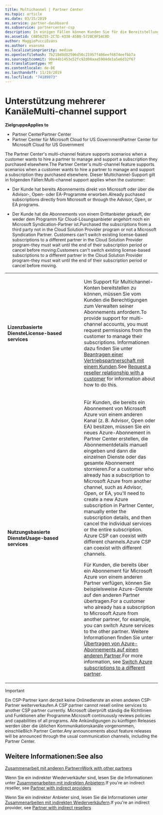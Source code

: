```yaml
---
title: Multichannel | Partner Center
ms.topic: article
ms.date: 03/15/2019
ms.service: partner-dashboard
ms.subservice: partnercenter-csp
description: In einigen Fällen können Kunden Sie für die Bereitstellung und den Support eines Abonnements beauftragen, das sie an anderer Stelle erworben haben.
ms.assetid: C8B58255-2C7D-4338-A5B0-572BC0F54C0D
author: MaggiePucciEvans
ms.author: evansma
ms.localizationpriority: medium
ms.openlocfilehash: 7b218d8d82506d50c21957f406eef6874eefbb7a
ms.sourcegitcommit: 90e44b1453e52fc92d08aaa5904de1a5e6d32f67
ms.translationtype: MT
ms.contentlocale: de-DE
ms.lasthandoff: 11/19/2019
ms.locfileid: "74189073"
---
```

# <a name="multi-channel-support"></a><span data-ttu-id="aed14-103">Unterstützung mehrerer Kanäle</span><span class="sxs-lookup"><span data-stu-id="aed14-103">Multi-channel support</span></span>

<span data-ttu-id="aed14-104">**Zielgruppe**</span><span class="sxs-lookup"><span data-stu-id="aed14-104">**Applies to**</span></span>

-  <span data-ttu-id="aed14-105">Partner Center</span><span class="sxs-lookup"><span data-stu-id="aed14-105">Partner Center</span></span>
-  <span data-ttu-id="aed14-106">Partner Center für Microsoft Cloud for US Government</span><span class="sxs-lookup"><span data-stu-id="aed14-106">Partner Center for Microsoft Cloud for US Government</span></span>


<span data-ttu-id="aed14-107">The Partner Center's multi-channel feature supports scenarios when a customer wants to hire a partner to manage and support a subscription they purchased elsewhere.</span><span class="sxs-lookup"><span data-stu-id="aed14-107">The Partner Center's multi-channel feature supports scenarios when a customer wants to hire a partner to manage and support a subscription they purchased elsewhere.</span></span> <span data-ttu-id="aed14-108">Dieser Multichannel-Support gilt in folgenden Fällen:</span><span class="sxs-lookup"><span data-stu-id="aed14-108">Multi-channel support applies when the customer:</span></span>

-   <span data-ttu-id="aed14-109">Der Kunde hat bereits Abonnements direkt von Microsoft oder über die Advisor-, Open- oder EA-Programme erworben.</span><span class="sxs-lookup"><span data-stu-id="aed14-109">Already puchased subscriptions directly from Microsoft or through the Advisor, Open, or EA programs.</span></span>

-   <span data-ttu-id="aed14-110">Der Kunde hat die Abonnements von einem Drittanbieter gekauft, der weder dem Programm für Cloud-Lösungsanbieter angehört noch ein Microsoft Syndication-Partner ist.</span><span class="sxs-lookup"><span data-stu-id="aed14-110">Purchased the subscriptions from a third party not in the Cloud Solution Provider program or not a Microsoft Syndication Partner.</span></span> <span data-ttu-id="aed14-111">Customers can't switch existing license-based subscriptions to a different partner in the Cloud Solution Provider program-they must wait until the end of their subscription period or cancel before moving.</span><span class="sxs-lookup"><span data-stu-id="aed14-111">Customers can't switch existing license-based subscriptions to a different partner in the Cloud Solution Provider program-they must wait until the end of their subscription period or cancel before moving.</span></span>


<table>
<colgroup>
<col width="50%" />
<col width="50%" />
</colgroup>
<tbody>
<tr class="odd">
<td><p><span data-ttu-id="aed14-112"><strong>Lizenzbasierte Dienste</strong></span><span class="sxs-lookup"><span data-stu-id="aed14-112"><strong>License-based services</strong></span></span></p></td>
<td><p><span data-ttu-id="aed14-113">Um Support für Multichannel-Konten bereitstellen zu können, müssen Sie vom Kunden die Berechtigungen zum Verwalten seiner Abonnements anfordern.</span><span class="sxs-lookup"><span data-stu-id="aed14-113">To provide support for multi-channel accounts, you must request permissions from the customer to manage their subscriptions.</span></span> <span data-ttu-id="aed14-114">Informationen dazu finden Sie unter <a href="request-a-relationship-with-a-customer.md" data-raw-source="[Request a reseller relationship with a customer](request-a-relationship-with-a-customer.md)">Beantragen einer Vertriebspartnerschaft mit einem Kunden</a>.</span><span class="sxs-lookup"><span data-stu-id="aed14-114">See <a href="request-a-relationship-with-a-customer.md" data-raw-source="[Request a reseller relationship with a customer](request-a-relationship-with-a-customer.md)">Request a reseller relationship with a customer</a> for information about how to do this.</span></span></p></td>
</tr>
<tr class="even">
<td><p><span data-ttu-id="aed14-115"><strong>Nutzungsbasierte Dienste</strong></span><span class="sxs-lookup"><span data-stu-id="aed14-115"><strong>Usage-based services</strong></span></span></p></td>
<td>
<p><span data-ttu-id="aed14-116">Für Kunden, die bereits ein Abonnement von Microsoft Azure von einem anderen Kanal (z. B. Advisor, Open oder EA) besitzen, müssen Sie ein neues Azure-Abonnement in Partner Center erstellen, die Abonnementdetails manuell eingeben und dann die einzelnen Dienste oder das gesamte Abonnement stornieren.</span><span class="sxs-lookup"><span data-stu-id="aed14-116">For a customer who already has a subscription to Microsoft Azure from another channel, such as Advisor, Open, or EA, you&#39;ll need to create a new Azure subscription in Partner Center, manually enter the subscription details, and then cancel the individual services or the entire subscription.</span></span> <span data-ttu-id="aed14-117">Azure CSP can coexist with different channels.</span><span class="sxs-lookup"><span data-stu-id="aed14-117">Azure CSP can coexist with different channels.</span></span></p>
<p><span data-ttu-id="aed14-118">Für Kunden, die bereits über ein Abonnement für Microsoft Azure von einem anderen Partner verfügen, können Sie beispielsweise Azure-Dienste auf den anderen Partner übertragen.</span><span class="sxs-lookup"><span data-stu-id="aed14-118">For a customer who already has a subscription to Microsoft Azure from another partner, for example, you can switch Azure services to the other partner.</span></span>  <span data-ttu-id="aed14-119">Weitere Informationen finden Sie unter <a href="switch-azure-subscriptions-to-a-different-partner.md" data-raw-source="[Switch Azure subscriptions to a different partner](switch-azure-subscriptions-to-a-different-partner.md)">Übertragen von Azure-Abonnements auf einen anderen Partner</a>.</span><span class="sxs-lookup"><span data-stu-id="aed14-119">For more information, see <a href="switch-azure-subscriptions-to-a-different-partner.md" data-raw-source="[Switch Azure subscriptions to a different partner](switch-azure-subscriptions-to-a-different-partner.md)">Switch Azure subscriptions to a different partner</a>.</span></span></p>
</td>
</tr>
</tbody>
</table>

> [!IMPORTANT]  
> <span data-ttu-id="aed14-120">Ein CSP-Partner kann derzeit keine Onlinedienste an einen anderen CSP-Partner weiterverkaufen.</span><span class="sxs-lookup"><span data-stu-id="aed14-120">A CSP partner cannot resell online services to another CSP partner currently.</span></span> <span data-ttu-id="aed14-121">Microsoft überprüft ständig die Richtlinien und Funktionen aller Programme.</span><span class="sxs-lookup"><span data-stu-id="aed14-121">Microsoft continuously reviews policies and capabilities of all programs.</span></span> <span data-ttu-id="aed14-122">Alle Ankündigungen zu künftigen Releases werden über die üblichen Kommunikationskanäle vorgenommen, einschließlich Partner Center.</span><span class="sxs-lookup"><span data-stu-id="aed14-122">Any announcements about feature releases will be announced through the usual communication channels, including the Partner Center.</span></span> 

## <a name="see-also"></a><span data-ttu-id="aed14-123">Weitere Informationen:</span><span class="sxs-lookup"><span data-stu-id="aed14-123">See also</span></span>

[<span data-ttu-id="aed14-124">Zusammenarbeit mit anderen Partnern</span><span class="sxs-lookup"><span data-stu-id="aed14-124">Work with other partners</span></span>](work-with-other-partners.md)

<span data-ttu-id="aed14-125">Wenn Sie ein indirekter Wiederverkäufer sind, lesen Sie die Informationen unter [Zusammenarbeiten mit indirekten Anbietern](indirect-reseller-tasks-in-partner-center.md).</span><span class="sxs-lookup"><span data-stu-id="aed14-125">If you're an indirect reseller, see [Partner with indirect providers](indirect-reseller-tasks-in-partner-center.md)</span></span>

<span data-ttu-id="aed14-126">Wenn Sie ein indirekter Anbieter sind, lesen Sie die Informationen unter [Zusammenarbeiten mit indirekten Wiederverkäufern](indirect-provider-tasks-in-partner-center.md).</span><span class="sxs-lookup"><span data-stu-id="aed14-126">If you're an indirect provider, see [Partner with indirect resellers](indirect-provider-tasks-in-partner-center.md)</span></span> 

 

 



